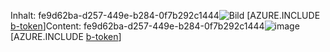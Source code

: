 <span data-ttu-id="d6b16-101">Inhalt: fe9d62ba-d257-449e-b284-0f7b292c1444![Bild](08ea59cb-8fac-4536-8826-a698ffe0d765.png)
[AZURE.INCLUDE [b-token](9760f2ba-31db-437b-8aee-a9b88fe4b518.md)]</span><span class="sxs-lookup"><span data-stu-id="d6b16-101">Content: fe9d62ba-d257-449e-b284-0f7b292c1444![image](08ea59cb-8fac-4536-8826-a698ffe0d765.png)
[AZURE.INCLUDE [b-token](9760f2ba-31db-437b-8aee-a9b88fe4b518.md)]</span></span>

